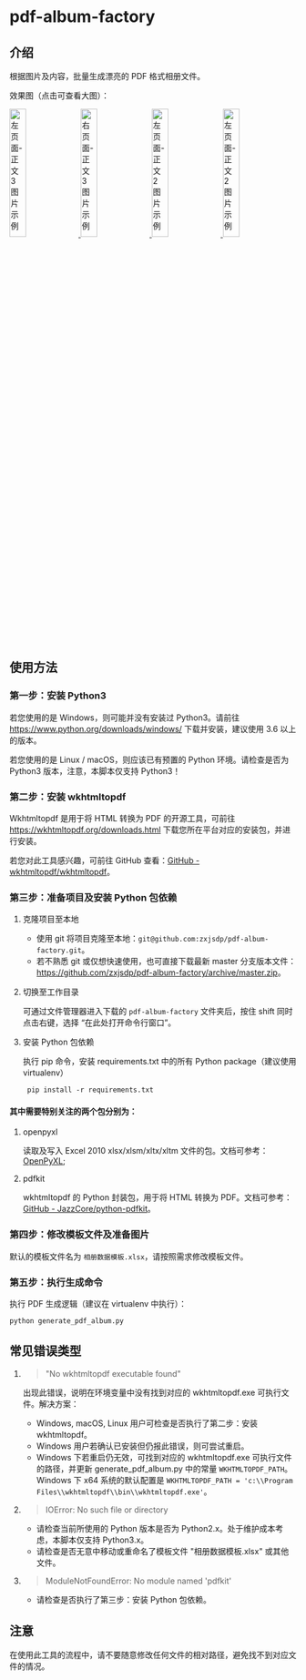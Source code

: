 # pdf-album-factory

## 介绍

根据图片及内容，批量生成漂亮的 PDF 格式相册文件。

效果图（点击可查看大图）：

<p float="left">
  <a href="http://zxjsdp1.qiniudn.com/pdf-album-factory-001-squashed.jpg" title="左页面-正文 3 图片示例" target='_blank'>
    <img src="http://zxjsdp1.qiniudn.com/pdf-album-factory-001-squashed.jpg"
         alt="左页面-正文 3 图片示例"
         width="24%" />
  </a>
  <a href="http://zxjsdp1.qiniudn.com/pdf-album-factory-002-squashed.jpg" title="右页面-正文 3 图片示例" target='_blank'>
    <img src="http://zxjsdp1.qiniudn.com/pdf-album-factory-002-squashed.jpg"
         alt="右页面-正文 3 图片示例"
         width="24%" />
  </a>
  <a href="http://zxjsdp1.qiniudn.com/pdf-album-factory-003-squashed.jpg" title="左页面-正文 2 图片示例" target='_blank'>
    <img src="http://zxjsdp1.qiniudn.com/pdf-album-factory-003-squashed.jpg"
         alt="左页面-正文 2 图片示例"
         width="24%" />
  </a>
  <a href="http://zxjsdp1.qiniudn.com/pdf-album-factory-004-squashed.jpg" title="左页面-正文 2 图片示例" target='_blank'>
    <img src="http://zxjsdp1.qiniudn.com/pdf-album-factory-004-squashed.jpg"
         alt="左页面-正文 2 图片示例"
         width="24%" />
  </a>
</p>

## 使用方法

### 第一步：安装 Python3

若您使用的是 Windows，则可能并没有安装过 Python3。请前往 <https://www.python.org/downloads/windows/> 下载并安装，建议使用 3.6 以上的版本。

若您使用的是 Linux / macOS，则应该已有预置的 Python 环境。请检查是否为 Python3 版本，注意，本脚本仅支持 Python3！

### 第二步：安装 wkhtmltopdf

Wkhtmltopdf 是用于将 HTML 转换为 PDF 的开源工具，可前往 <https://wkhtmltopdf.org/downloads.html> 下载您所在平台对应的安装包，并进行安装。

若您对此工具感兴趣，可前往 GitHub 查看：[GitHub - wkhtmltopdf/wkhtmltopdf](https://github.com/wkhtmltopdf/wkhtmltopdf/)。

### 第三步：准备项目及安装 Python 包依赖

1. 克隆项目至本地

    - 使用 git 将项目克隆至本地：`git@github.com:zxjsdp/pdf-album-factory.git`。
    - 若不熟悉 git 或仅想快速使用，也可直接下载最新 master 分支版本文件：<https://github.com/zxjsdp/pdf-album-factory/archive/master.zip>。
    
2. 切换至工作目录

    可通过文件管理器进入下载的 `pdf-album-factory` 文件夹后，按住 shift 同时点击右键，选择 “在此处打开命令行窗口”。
    
3. 安装 Python 包依赖

    执行 pip 命令，安装 requirements.txt 中的所有 Python package（建议使用 virtualenv）

        pip install -r requirements.txt

#### 其中需要特别关注的两个包分别为：

1. openpyxl

    读取及写入 Excel 2010 xlsx/xlsm/xltx/xltm 文件的包。文档可参考：[OpenPyXL](https://openpyxl.readthedocs.io/en/stable/);

2. pdfkit

    wkhtmltopdf 的 Python 封装包，用于将 HTML 转换为 PDF。文档可参考：[GitHub - JazzCore/python-pdfkit](https://github.com/JazzCore/python-pdfkit)。
    
### 第四步：修改模板文件及准备图片

默认的模板文件名为 `相册数据模板.xlsx`，请按照需求修改模板文件。

### 第五步：执行生成命令

执行 PDF 生成逻辑（建议在 virtualenv 中执行）：

    python generate_pdf_album.py

## 常见错误类型

1. > "No wkhtmltopdf executable found"

    出现此错误，说明在环境变量中没有找到对应的 wkhtmltopdf.exe 可执行文件。解决方案：
    
    - Windows, macOS, Linux 用户可检查是否执行了第二步：安装 wkhtmltopdf。
    - Windows 用户若确认已安装但仍报此错误，则可尝试重启。
    - Windows 下若重启仍无效，可找到对应的 wkhtmltopdf.exe 可执行文件的路径，并更新 generate_pdf_album.py 中的常量 `WKHTMLTOPDF_PATH`。Windows 下 x64 系统的默认配置是 `WKHTMLTOPDF_PATH = 'c:\\Program Files\\wkhtmltopdf\\bin\\wkhtmltopdf.exe'`。

2. > IOError: No such file or directory

    - 请检查当前所使用的 Python 版本是否为 Python2.x。处于维护成本考虑，本脚本仅支持 Python3.x。
    - 请检查是否无意中移动或重命名了模板文件 "相册数据模板.xlsx" 或其他文件。

3. > ModuleNotFoundError: No module named 'pdfkit'

    - 请检查是否执行了第三步：安装 Python 包依赖。

## 注意

在使用此工具的流程中，请不要随意修改任何文件的相对路径，避免找不到对应文件的情况。
